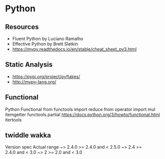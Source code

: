 # Python

## Resources 

* Fluent Python by Luciano Ramalho
* Effective Python by Brett Slatkin
* https://mypy.readthedocs.io/en/stable/cheat_sheet_py3.html
 
## Static Analysis

* https://pypi.org/project/pyflakes/
* http://mypy-lang.org/

## Functional

Python Functional
from functools import reduce
from operator import mul
itemgetter
functools.partial
https://docs.python.org/3/howto/functional.html
itertools


## twiddle wakka

Version spec	Actual range
~> 2.4.0	>= 2.4.0 and < 2.5.0
~> 2.4	>= 2.4.0 and < 3.0
~> 2	>= 2.0 and < 3.0